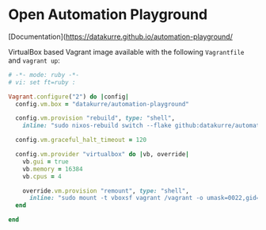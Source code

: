 # Open Automation Playground

[Documentation](https://datakurre.github.io/automation-playground/

VirtualBox based Vagrant image available with the following `Vagrantfile` and `vagrant up`:

```ruby
# -*- mode: ruby -*-
# vi: set ft=ruby :

Vagrant.configure("2") do |config|
  config.vm.box = "datakurre/automation-playground"

  config.vm.provision "rebuild", type: "shell",
    inline: "sudo nixos-rebuild switch --flake github:datakurre/automation-playground/main#vagrant"

  config.vm.graceful_halt_timeout = 120

  config.vm.provider "virtualbox" do |vb, override|
    vb.gui = true
    vb.memory = 16384
    vb.cpus = 4

    override.vm.provision "remount", type: "shell",
      inline: "sudo mount -t vboxsf vagrant /vagrant -o umask=0022,gid=1000,uid=1000"
  end

end
```
